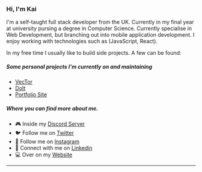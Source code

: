 
### Hi, I'm Kai 

I'm a self-taught full stack developer from the UK. Currently in my final year at university pursing a degree in Computer Science. Currently specialise in Web Development, but branching out into mobile application development. I enjoy working with technologies such as (JavaScript, React). 

In my free time I usually like to build side projects. A few can be found:
 
##### Some personal projects I'm currently on and maintaining
* [VecTor](https://github.com/kaicoleridge/vector) 
* [DoIt](https://github.com/kaicoleridge/doit) 
* [Portfolio Site](https://coleridge.dev)

##### Where you can find more about me.
* 🎮 Inside my [Discord Server](https://discord.gg/B6ERp7ehDD)
* 🐦 Follow me on [Twitter](https://twitter.com/kaicoleridge)
* 📸 Follow me on [Instagram](https://instagram.com/kaicoleridge)
* 💼 Connect with me on [Linkedin](https://www.linkedin.com/in/kaicoleridge/)
* 💻 Over on my [Website](https://coleridge.dev)

<hr>


